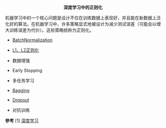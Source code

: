 <center><b>深度学习中的正则化</b></center>

机器学习中的一个核心问题是设计不仅在训练数据上表现好，并且能在新数据上泛化好的算法。在机器学习中，许多策略显式地被设计为减少测试误差（可能会以增大训练误差为代价）。这些策略统称为正则化。

* [BatchNormalization](BatchNormalization.md)  
* [L1、L2正则化](L1,L2正则化.md)  
* 数据增强  
* Early Stopping  
* 多任务学习  
* [Bagging](https://github.com/imhuay/Algorithm_Interview_Notes-Chinese/blob/master/A-%E6%B7%B1%E5%BA%A6%E5%AD%A6%E4%B9%A0/A-%E6%B7%B1%E5%BA%A6%E5%AD%A6%E4%B9%A0%E5%9F%BA%E7%A1%80.md#bagging-%E9%9B%86%E6%88%90%E6%96%B9%E6%B3%95)  
* [Dropout](https://github.com/imhuay/Algorithm_Interview_Notes-Chinese/blob/master/A-%E6%B7%B1%E5%BA%A6%E5%AD%A6%E4%B9%A0/A-%E6%B7%B1%E5%BA%A6%E5%AD%A6%E4%B9%A0%E5%9F%BA%E7%A1%80.md#dropout-%E7%AD%96%E7%95%A5)  

* 对抗训练  









**参考**
[1] [深度学习](resource/正则化/dlbook_cn_public.pdf)

